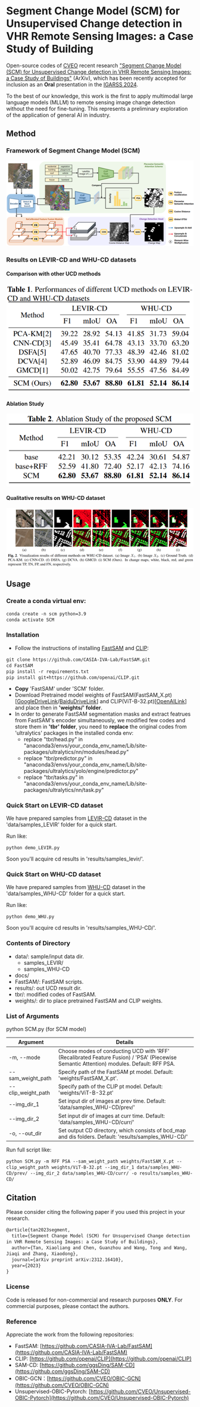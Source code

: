 # Segment Change Model (SCM) for Unsupervised Change detection in VHR Remote Sensing Images: a Case Study of Building

Open-source codes of [CVEO](https://github.com/cveo) recent research ["Segment Change Model (SCM) for Unsupervised Change detection in VHR Remote Sensing Images: a Case Study of Buildings"](https://arxiv.org/abs/2312.16410) (ArXiv), which has been recently accepted for inclusion as an **Oral** presentation in the [IGARSS 2024](https://2024.ieeeigarss.org/index.php#welcome).

To the best of our knowledge, this work is the first to apply multimodal large language models (MLLM) to remote sensing image change detection without the need for fine-tuning. This represents a preliminary exploration of the application of general AI in industry.

## Method

### Framework of Segment Change Model (SCM)

![](docs/SCM_framework.png)

### Results on LEVIR-CD and WHU-CD datasets

#### Comparison with other UCD methods

![](docs/QuantitativeResults.png)

#### Ablation Study

![](docs/AblationStudy.png)

#### Qualitative results on WHU-CD dataset

![](docs/QualitativeResults.png)

## Usage

### Create a conda virtual env:

```shell
conda create -n scm python=3.9
conda activate SCM
```

### Installation

* Follow the instructions of installing [FastSAM](https://github.com/CASIA-IVA-Lab/FastSAM) and [CLIP](https://github.com/openai/CLIP):

```shell
git clone https://github.com/CASIA-IVA-Lab/FastSAM.git
cd FastSAM
pip install -r requirements.txt
pip install git+https://github.com/openai/CLIP.git
```

* **Copy** 'FastSAM' under 'SCM' folder.
* Download Pretrained model weights of FastSAM(FastSAM_X.pt)[[GoogleDriveLink](https://drive.google.com/file/d/1m1sjY4ihXBU1fZXdQ-Xdj-mDltW-2Rqv/view)/[BaiduDriveLink](https://pan.baidu.com/s/18KzBmOTENjByoWWR17zdiQ?from=init&pwd=0000)] and CLIP(ViT-B-32.pt)[[OpenAILink](https://openaipublic.azureedge.net/clip/models/40d365715913c9da98579312b702a82c18be219cc2a73407c4526f58eba950af/ViT-B-32.pt)] and place then in **'weights/' folder**.
* In order to generate FastSAM segmentation masks and extract featrues from FastSAM's encoder simultaneously, we modified few codes and store them in **'tbr' folder**, you need to **replace** the original codes from 'ultralytics' packages in the installed conda env:
  * replace "tbr/head.py" in "anaconda3/envs/your_conda_env_name/Lib/site-packages/ultralytics/nn/modules/head.py"
  * replace "tbr/predictor.py" in "anaconda3/envs/your_conda_env_name/Lib/site-packages/ultralytics/yolo/engine/predictor.py"
  * replace "tbr/tasks.py" in "anaconda3/envs/your_conda_env_name/Lib/site-packages/ultralytics/nn/task.py"

### Quick Start on LEVIR-CD dataset

We have prepared samples from [LEVIR-CD](https://justchenhao.github.io/LEVIR/) dataset in the 'data/samples_LEVIR' folder for a quick start.

Run like:

```shell
python demo_LEVIR.py
```

Soon you'll acquire cd results in 'results/samples_levir/'.

### Quick Start on WHU-CD dataset

We have prepared samples from [WHU-CD](https://study.rsgis.whu.edu.cn/pages/download/building_dataset.html) dataset in the 'data/samples_WHU-CD' folder for a quick start.

Run like:

```shell
python demo_WHU.py
```

Soon you'll acquire cd results in 'results/samples_WHU-CD/'.

### Contents of Directory

* data/: sample/input data dir.
  * samples_LEVIR/
  * samples_WHU-CD
* docs/
* FastSAM/: FastSAM scripts.
* results/: out UCD result dir.
* tbr/: modified codes of FastSAM.
* weights/: dir to place pretrained FastSAM and CLIP weights.

### List of Arguments

python SCM.py (for SCM model)


| Argument           | Details                                                                                                                                   |
| -------------------- | ------------------------------------------------------------------------------------------------------------------------------------------- |
| -m, --mode         | Choose modes of conducting UCD with 'RFF' (Recalibrated Feature Fusion) / 'PSA' (Piecewise Semantic Attention) modules. Default: RFF PSA. |
| --sam_weight_path  | Specify path of the FastSAM pt model. Default: 'weights/FastSAM_X.pt'.                                                                    |
| --clip_weight_path | Specify path of the CLIP pt model. Default: 'weights/ViT-B-32.pt'                                                                         |
| --img_dir_1        | Set input dir of images at prev time. Default: 'data/samples_WHU-CD/prev/'                                                                |
| --img_dir_2        | Set input dir of images at curr time. Default: 'data/samples_WHU-CD/curr/'                                                                |
| -o, --out_dir      | Set output CD directory, which consists of bcd_map and dis folders. Default: 'results/samples_WHU-CD/'                                    |

Run full script like:

```shell
python SCM.py -m RFF PSA --sam_weight_path weights/FastSAM_X.pt --clip_weight_path weights/ViT-B-32.pt --img_dir_1 data/samples_WHU-CD/prev/ --img_dir_2 data/samples_WHU-CD/curr/ -o results/samples_WHU-CD/
```

## Citation

Please consider citing the following paper if you used this project in your research.

```shell
@article{tan2023segment,
  title={Segment Change Model (SCM) for Unsupervised Change detection in VHR Remote Sensing Images: a Case Study of Buildings},
  author={Tan, Xiaoliang and Chen, Guanzhou and Wang, Tong and Wang, Jiaqi and Zhang, Xiaodong},
  journal={arXiv preprint arXiv:2312.16410},
  year={2023}
}
```

### License

Code is released for non-commercial and research purposes **ONLY**. For commercial purposes, please contact the authors.

### Reference

Appreciate the work from the following repositories:

* FastSAM: [https://github.com/CASIA-IVA-Lab/FastSAM](https://github.com/CASIA-IVA-Lab/FastSAM)
* CLIP: [https://github.com/openai/CLIP](https://github.com/openai/CLIP)
* SAM-CD: [https://github.com/ggsDing/SAM-CD](https://github.com/ggsDing/SAM-CD)
* OBIC-GCN：[https://github.com/CVEO/OBIC-GCN](https://github.com/CVEO/OBIC-GCN)
* Unsupervised-OBIC-Pytorch: [https://github.com/CVEO/Unsupervised-OBIC-Pytorch](https://github.com/CVEO/Unsupervised-OBIC-Pytorch)
